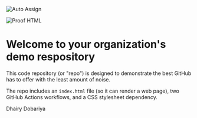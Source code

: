 ![Auto Assign](https://github.com/MohitArchives/demo-repository/actions/workflows/auto-assign.yml/badge.svg)

![Proof HTML](https://github.com/MohitArchives/demo-repository/actions/workflows/proof-html.yml/badge.svg)

# Welcome to your organization's demo respository
This code repository (or "repo") is designed to demonstrate the best GitHub has to offer with the least amount of noise.

The repo includes an `index.html` file (so it can render a web page), two GitHub Actions workflows, and a CSS stylesheet dependency.

Dhairy Dobariya